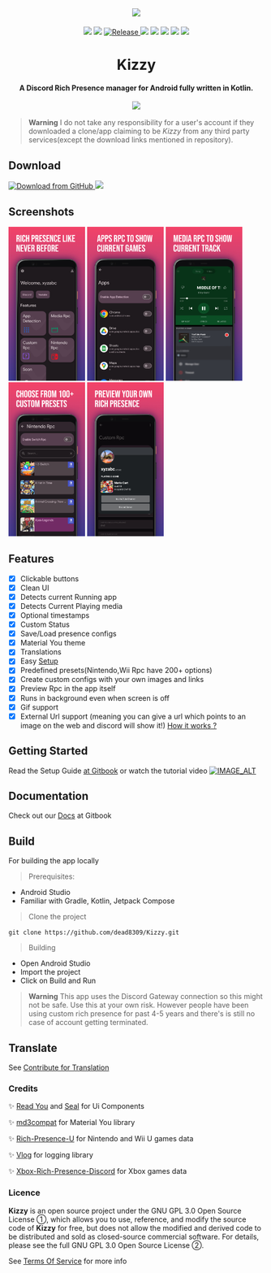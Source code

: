 <div align="center">
    <img width="50%" src="https://images.weserv.nl/?url=raw.githubusercontent.com/dead8309/Kizzy/master/metadata/icon.png?v=4&h=300&w=300&fit=cover&mask=circle&maxage=7d">
</div>
<br>

<div align="center">
<img src="https://img.shields.io/badge/Minimum%20SDK-27-%23?&style=flat-square&color=5b5ef7">

<img src="https://img.shields.io/github/downloads/dead8309/Kizzy/total?&style=flat-square&color=5b5ef7">

<a href="https://github.com/dead8309/Kizzy/releases/latest">
<img alt="Release" src="https://img.shields.io/github/v/release/dead8309/Kizzy?&style=flat-square&color=5b5ef7&display_name=release">
</a>

<img src="https://img.shields.io/github/workflow/status/dead8309/Kizzy/Release%20Apk?&style=flat-square&color=5b5ef7">

<img src="https://img.shields.io/badge/kotlin-5b5ef7.svg?logo=kotlin&logoColor=white&style=flat-square">

<img src="https://img.shields.io/badge/Android_Studio-5b5ef7?logo=android-studio&logoColor=white&style=flat-square">

<img src="https://dcbadge.vercel.app/api/shield/888890990956511263?style=flat-square&compact=true">

<a href="https://discord.gg/vUPc7zzpV5">
<img src="https://dcbadge.vercel.app/api/server/vUPc7zzpV5">
</a>
</div>

<div align="center">
<h1>Kizzy</h1>
<h4>A Discord Rich Presence manager for Android fully written in Kotlin.
</h4>
<p>
<img src="https://user-images.githubusercontent.com/68665948/193395906-94e669b9-41a9-4e17-b7b6-a723fce14e2a.png" width=60%/>
</p>
</div>

> **Warning**
> I do not take any responsibility for a user's account if they downloaded a clone/app claiming to be *Kizzy* from any third party services(except the download links mentioned in repository).

## Download
<a href="https://github.com/dead8309/Kizzy/releases/latest">
<img src="https://img.shields.io/badge/GitHub-181717?logo=github&logoColor=white"
     alt="Download from GitHub"
     height="60">
</a>
<a href="https://apt.izzysoft.de/fdroid/index/apk/com.my.kizzy">
<img src="https://codeberg.org/IzzyOnDroid/repo/raw/commit/6b8ffbd7746747238cb48f6076764eaf4e390316/assets/IzzyOnDroid.png">
</a>

## Screenshots
<div>
<img src="metadata/0.jpg" width="30%" />
<img src="metadata/1.jpg" width="30%" />
<img src="metadata/2.jpg" width="30%" />
<img src="metadata/3.jpg" width="30%" />
<img src="metadata/4.jpg" width="30%" />
</div>

## Features

- [x] Clickable buttons
- [x] Clean UI
- [x] Detects current Running app
- [x] Detects Current Playing media
- [x] Optional timestamps
- [x] Custom Status
- [x] Save/Load presence configs
- [x] Material You theme
- [x] Translations
- [x] Easy [Setup](https://kizzy.gitbook.io/kizzy-docs/setup/setting-up-the-app) 
- [x] Predefined presets(Nintendo,Wii Rpc have 200+ options)
- [x] Create custom configs with your own images and links
- [x] Preview Rpc in the app itself
- [x] Runs in background even when screen is off
- [x] Gif support
- [x] External Url support (meaning you can give a url which points to an image on the web and discord will show it!) [How it works ?](https://github.com/dead8309/Kizzy/blob/bd070025f2194ab888f908f7796c6c924555e786/app/src/main/java/com/my/kizzy/rpc/ImageResolver.kt)

## Getting Started
Read the Setup Guide [at Gitbook](https://kizzy.gitbook.io/kizzy-docs/setup/setting-up-the-app)
or watch the tutorial video
[![IMAGE_ALT](https://img.youtube.com/vi/kjPDMHgsOcU/0.jpg)](https://www.youtube.com/embed/kjPDMHgsOcU)


## Documentation
Check out our  [Docs](https://kizzy.gitbook.io/kizzy-docs/) at Gitbook


## Build
For building the app locally
> Prerequisites:
- Android Studio
- Familiar with Gradle, Kotlin, Jetpack Compose

> Clone the project
```console
git clone https://github.com/dead8309/Kizzy.git
```
> Building
- Open Android Studio
- Import the project
- Click on Build and Run

> **Warning**
> This app uses the Discord Gateway connection so this might not be safe. Use this at your own risk.
However people have been using custom rich presence for past 4-5 years and there's is still no case of account getting terminated.

## Translate
See [Contribute for Translation](https://github.com/dead8309/Kizzy/issues/2#issue-1370365856)


### Credits
✨ [Read You](https://github.com/Ashinch/ReadYou) and [Seal](https://github.com/JunkFood02/Seal) for Ui Components

✨ [md3compat](https://github.com/re-ovo/md3compat) for Material You library

✨ [Rich-Presence-U](https://github.com/ninstar/Rich-Presence-U) for Nintendo and Wii U games data

✨ [Vlog](https://github.com/girish3/Vlog) for logging library

✨ [Xbox-Rich-Presence-Discord](https://github.com/MrCoolAndroid/Xbox-Rich-Presence-Discord) for Xbox games data

### Licence 
**Kizzy** is an open source project under the GNU GPL 3.0 Open Source License ①, which allows you to use, reference, and modify the source code of **Kizzy** for free, but does not allow the modified and derived code to be distributed and sold as closed-source commercial software. For details, please see the full GNU GPL 3.0 Open Source License ②.

See [Terms Of Service](https://github.com/dead8309/Kizzy/blob/2bd547217688d91e5ee12a294faed477e9d4fa08/TERMS_OF_SERVICE.md) for more info
